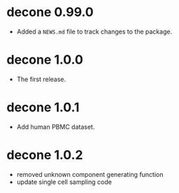 <!--
 * @Author: zhangwei@sdu zw@sdu.edu.cn
 * @Date: 2022-12-13 17:06:47
 * @LastEditors: zhangwei@sdu zw@sdu.edu.cn
 * @LastEditTime: 2023-01-05 19:37:26
 * @FilePath: \decone\NEWS.md
 * @Description: 这是默认设置,请设置`customMade`, 打开koroFileHeader查看配置 进行设置: https://github.com/OBKoro1/koro1FileHeader/wiki/%E9%85%8D%E7%BD%AE
-->
# decone 0.99.0

* Added a `NEWS.md` file to track changes to the package.

# decone 1.0.0

* The first release.

# decone 1.0.1

* Add human PBMC dataset.

# decone 1.0.2

* removed unknown component generating function
* update single cell sampling code